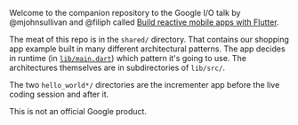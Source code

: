 Welcome to the companion repository to the Google I/O talk by
@mjohnsullivan and @filiph called [Build reactive mobile apps
with Flutter][session].

[session]: https://www.youtube.com/watch?v=RS36gBEp8OI

The meat of this repo is in the `shared/` directory. That contains our
shopping app example built in many different architectural patterns. The app
decides in runtime (in [`lib/main.dart`][libmain]) which pattern it's going
to use. The architectures themselves are in subdirectories of `lib/src/`.

[libmain]: https://github.com/filiph/state_experiments/blob/master/shared/lib/main.dart

The two `hello_world*/` directories are the incrementer app before
the live coding session and after it.

This is not an official Google product.
